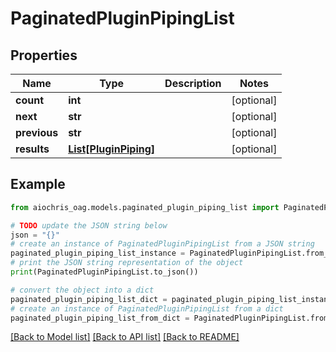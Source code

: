 # PaginatedPluginPipingList


## Properties

Name | Type | Description | Notes
------------ | ------------- | ------------- | -------------
**count** | **int** |  | [optional] 
**next** | **str** |  | [optional] 
**previous** | **str** |  | [optional] 
**results** | [**List[PluginPiping]**](PluginPiping.md) |  | [optional] 

## Example

```python
from aiochris_oag.models.paginated_plugin_piping_list import PaginatedPluginPipingList

# TODO update the JSON string below
json = "{}"
# create an instance of PaginatedPluginPipingList from a JSON string
paginated_plugin_piping_list_instance = PaginatedPluginPipingList.from_json(json)
# print the JSON string representation of the object
print(PaginatedPluginPipingList.to_json())

# convert the object into a dict
paginated_plugin_piping_list_dict = paginated_plugin_piping_list_instance.to_dict()
# create an instance of PaginatedPluginPipingList from a dict
paginated_plugin_piping_list_from_dict = PaginatedPluginPipingList.from_dict(paginated_plugin_piping_list_dict)
```
[[Back to Model list]](../README.md#documentation-for-models) [[Back to API list]](../README.md#documentation-for-api-endpoints) [[Back to README]](../README.md)


